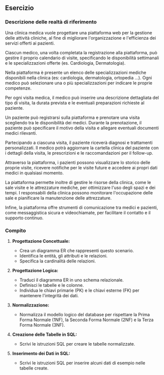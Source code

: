 ## Esercizio

### Descrizione delle realtà di riferimento

Una clinica medica vuole progettare una piattaforma web per la gestione delle attività cliniche, al fine di migliorare l'organizzazione e l'efficienza dei servizi offerti ai pazienti.

Ciascun medico, una volta completata la registrazione alla piattaforma, può gestire il proprio calendario di visite, specificando le disponibilità settimanali e le specializzazioni offerte (es. Cardiologia, Dermatologia).

Nella piattaforma è presente un elenco delle specializzazioni mediche disponibili nella clinica (es: cardiologia, dermatologia, ortopedia …). Ogni medico può selezionare una o più specializzazioni per indicare le proprie competenze.

Per ogni visita medica, il medico può inserire una descrizione dettagliata del tipo di visita, la durata prevista e le eventuali preparazioni richieste al paziente.

Un paziente può registrarsi sulla piattaforma e prenotare una visita scegliendo tra le disponibilità dei medici. Durante la prenotazione, il paziente può specificare il motivo della visita e allegare eventuali documenti medici rilevanti.

Partecipando a ciascuna visita, il paziente riceverà diagnosi e trattamenti personalizzati. Il medico potrà aggiornare la cartella clinica del paziente con i dettagli della visita, le prescrizioni e le raccomandazioni per il follow-up.

Attraverso la piattaforma, i pazienti possono visualizzare lo storico delle proprie visite, ricevere notifiche per le visite future e accedere ai propri dati medici in qualsiasi momento.

La piattaforma permette inoltre di gestire le risorse della clinica, come le sale visite e le attrezzature mediche, per ottimizzare l'uso degli spazi e dei tempi. I responsabili della clinica possono monitorare l'occupazione delle sale e pianificare la manutenzione delle attrezzature.

Infine, la piattaforma offre strumenti di comunicazione tra medici e pazienti, come messaggistica sicura e videochiamate, per facilitare il contatto e il supporto continuo.


### Compito

1. **Progettazione Concettuale:**

   - Crea un diagramma ER che rappresenti questo scenario.
   - Identifica le entità, gli attributi e le relazioni.
   - Specifica la cardinalità delle relazioni.

2. **Progettazione Logica:**
   - Traduci il diagramma ER in uno schema relazionale.
   - Definisci le tabelle e le colonne.
   - Individua le chiavi primarie (PK) e le chiavi esterne (FK) per mantenere l'integrità dei dati.

3. **Normalizzazione:**
   - Normalizza il modello logico del database per rispettare la Prima Forma Normale (1NF), la Seconda Forma Normale (2NF) e la Terza Forma Normale (3NF).

4. **Creazione delle Tabelle in SQL:**
   - Scrivi le istruzioni SQL per creare le tabelle normalizzate.

5. **Inserimento dei Dati in SQL:**
   - Scrivi le istruzioni SQL per inserire alcuni dati di esempio nelle tabelle create.

